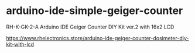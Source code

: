 # arduino-ide-simple-geiger-counter
RH-K-GK-2-A
Arduino IDE Geiger Counter DIY Kit ver.2 with 16x2 LCD

https://www.rhelectronics.store/arduino-ide-geiger-counter-dosimeter-diy-kit-with-lcd
